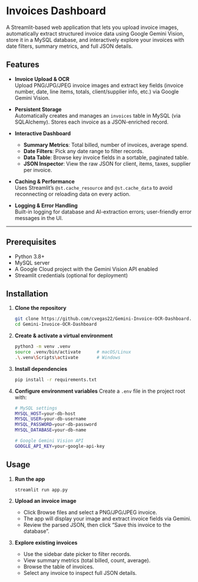# Invoices Dashboard

A Streamlit-based web application that lets you upload invoice images, automatically extract structured invoice data using Google Gemini Vision, store it in a MySQL database, and interactively explore your invoices with date filters, summary metrics, and full JSON details.

## Features

- **Invoice Upload & OCR**  
  Upload PNG/JPG/JPEG invoice images and extract key fields (invoice number, date, line items, totals, client/supplier info, etc.) via Google Gemini Vision.

- **Persistent Storage**  
  Automatically creates and manages an `invoices` table in MySQL (via SQLAlchemy). Stores each invoice as a JSON-enriched record.

- **Interactive Dashboard**  
  - **Summary Metrics**: Total billed, number of invoices, average spend.  
  - **Date Filters**: Pick any date range to filter records.  
  - **Data Table**: Browse key invoice fields in a sortable, paginated table.  
  - **JSON Inspector**: View the raw JSON for client, items, taxes, supplier per invoice.

- **Caching & Performance**  
  Uses Streamlit’s `@st.cache_resource` and `@st.cache_data` to avoid reconnecting or reloading data on every action.

- **Logging & Error Handling**  
  Built-in logging for database and AI-extraction errors; user-friendly error messages in the UI.

---

## Prerequisites

- Python 3.8+  
- MySQL server 
- A Google Cloud project with the Gemini Vision API enabled  
- Streamlit credentials (optional for deployment)

## Installation

1. **Clone the repository**  
    ```bash
    git clone https://github.com/cvegas22/Gemini-Invoice-OCR-Dashboard.git
    cd Gemini-Invoice-OCR-Dashboard
    ```

2. **Create & activate a virtual environment**
    ```bash
    python3 -m venv .venv
    source .venv/bin/activate      # macOS/Linux
    .\.venv\Scripts\activate       # Windows
    ```

3. **Install dependencies** 
    ```bash
    pip install -r requirements.txt
    ``` 

4. **Configure environment variables** 
    Create a `.env` file in the project root with:
    ```bash
    # MySQL settings
    MYSQL_HOST=your-db-host
    MYSQL_USER=your-db-username
    MYSQL_PASSWORD=your-db-password
    MYSQL_DATABASE=your-db-name

    # Google Gemini Vision API
    GOOGLE_API_KEY=your-google-api-key
    ```

## Usage

1. **Run the app**  
    ```bash
    streamlit run app.py
    ```

2. **Upload an invoice image**
    - Click Browse files and select a PNG/JPG/JPEG invoice.
    - The app will display your image and extract invoice fields via Gemini.
    - Review the parsed JSON, then click “Save this invoice to the database”.

3. **Explore existing invoices**
    - Use the sidebar date picker to filter records.
    - View summary metrics (total billed, count, average).
    - Browse the table of invoices.
    - Select any invoice to inspect full JSON details.